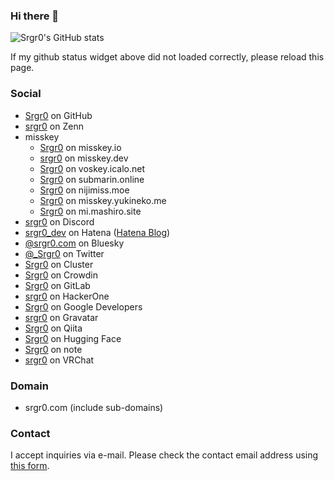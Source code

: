 ### Hi there 👋

![Srgr0's GitHub stats](https://grs-srgr0.vercel.app/api?username=Srgr0&count_private=true&include_all_commits=false&show_icons=true)

If my github status widget above did not loaded correctly, please reload this page.

### Social
- [Srgr0](https://github.com/Srgr0) on GitHub
- [srgr0](https://zenn.dev/srgr0) on Zenn
- misskey
  - [Srgr0](https://misskey.io/@srgr0) on misskey.io
  - [srgr0](https://misskey.dev/@srgr0) on misskey.dev
  - [Srgr0](https://voskey.icalo.net/@srgr0) on voskey.icalo.net
  - [Srgr0](https://submarin.online/@srgr0) on submarin.online
  - [Srgr0](https://nijimiss.moe/@srgr0) on nijimiss.moe
  - [Srgr0](https://misskey.yukineko.me/@srgr0) on misskey.yukineko.me
  - [Srgr0](https://mi.mashiro.site/@srgr0) on mi.mashiro.site
- [srgr0](https://discordapp.com/users/958373877518585856) on Discord
- [srgr0_dev](https://profile.hatena.ne.jp/srgr0_dev/) on Hatena ([Hatena Blog](https://srgr0.hatenablog.jp/))
- [@srgr0.com](https://bsky.app/profile/srgr0.com) on Bluesky
- [@_Srgr0](https://twitter.com/_Srgr0) on Twitter
- [Srgr0](https://cluster.mu/u/Srgr0) on Cluster
- [Srgr0](https://crowdin.com/profile/srgr0) on Crowdin
- [Srgr0](https://gitlab.com/Srgr0) on GitLab
- [srgr0](https://hackerone.com/srgr0) on HackerOne
- [Srgr0](https://g.dev/srgr0) on Google Developers
- [srgr0](https://en.gravatar.com/srgr0) on Gravatar
- [Srgr0](https://qiita.com/Srgr0) on Qiita
- [Srgr0](https://huggingface.co/srgr0) on Hugging Face
- [Srgr0](https://note.com/srgr0/) on note
- [srgr0](https://vrchat.com/home/user/usr_203352c3-2610-4232-9a62-f262c6a03574) on VRChat

### Domain
- srgr0.com (include sub-domains)

### Contact
I accept inquiries via e-mail. Please check the contact email address using [this form](https://awcm.srgr0.com).
